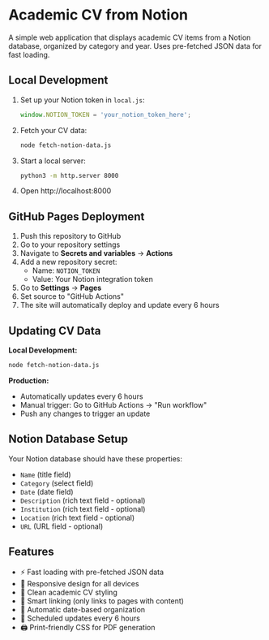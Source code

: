 # Academic CV from Notion

A simple web application that displays academic CV items from a Notion database, organized by category and year. Uses pre-fetched JSON data for fast loading.

## Local Development

1. Set up your Notion token in `local.js`:
   ```javascript
   window.NOTION_TOKEN = 'your_notion_token_here';
   ```

2. Fetch your CV data:
   ```bash
   node fetch-notion-data.js
   ```

3. Start a local server:
   ```bash
   python3 -m http.server 8000
   ```

4. Open http://localhost:8000

## GitHub Pages Deployment

1. Push this repository to GitHub
2. Go to your repository settings
3. Navigate to **Secrets and variables** → **Actions**
4. Add a new repository secret:
   - Name: `NOTION_TOKEN`
   - Value: Your Notion integration token
5. Go to **Settings** → **Pages**
6. Set source to "GitHub Actions"
7. The site will automatically deploy and update every 6 hours

## Updating CV Data

**Local Development:**
```bash
node fetch-notion-data.js
```

**Production:**
- Automatically updates every 6 hours
- Manual trigger: Go to GitHub Actions → "Run workflow"
- Push any changes to trigger an update

## Notion Database Setup

Your Notion database should have these properties:
- `Name` (title field)
- `Category` (select field)  
- `Date` (date field)
- `Description` (rich text field - optional)
- `Institution` (rich text field - optional)
- `Location` (rich text field - optional)
- `URL` (URL field - optional)

## Features

- ⚡ Fast loading with pre-fetched JSON data
- 📱 Responsive design for all devices
- 🎨 Clean academic CV styling
- 🔗 Smart linking (only links to pages with content)
- 📅 Automatic date-based organization
- 🔄 Scheduled updates every 6 hours
- 🖨️ Print-friendly CSS for PDF generation
